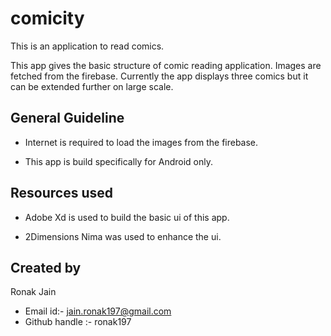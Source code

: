 # comicity

This is an application to read comics.

This app gives the basic structure of comic reading application. Images are fetched from the firebase. Currently the app displays three comics but it can be extended further on large scale.

## General Guideline

- Internet is required to load the images from the firebase.

- This app is build specifically for Android only.

## Resources used

- Adobe Xd is used to build the basic ui of this app.

- 2Dimensions Nima was used to enhance the ui.

## Created by

Ronak Jain
- Email id:- jain.ronak197@gmail.com
- Github handle :- ronak197
